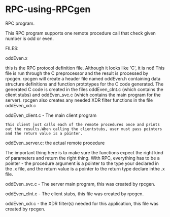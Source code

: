 # RPC-using-RPCgen

RPC program.

This RPC program supports one remote procedure call that check given number is odd or even.



FILES:

oddEven.x

this is the RPC protocol definition file. Although it looks like 'C', it is not! This file is run through the C preprocessor and the result is processed by rpcgen. rpcgen will create a header file named oddEven.h containing data structure definitions and function prototypes for the C code generated. The generated C code is created in the files oddEven_clnt.c (which contains the client stubs) and oddEven_svc.c (which contains the main program for the server). rpcgen also creates any needed XDR filter functions in the file oddEven_xdr.c

oddEven_client.c - The main client program

	This client just calls each of the remote procedures once and prints out the results.When calling the clientstubs, user must pass pointers and the return value is a pointer.
	

oddEven_server.c: the actual remote procedure

The important thing here is to make sure the functions  expect the right kind of parameters and return the right thing. With RPC, everything has to be a pointer - the procedure argument is a pointer to the type your declared in the .x file, and the return value is a pointer to the return type declare inthe .x file.

oddEven_svc.c - The server main program, this was created by rpcgen.

oddEven_clnt.c - The client stubs, this file was created by rpcgen.

oddEven_xdr.c - the XDR filter(s) needed for this application, this file was created by rpcgen.


